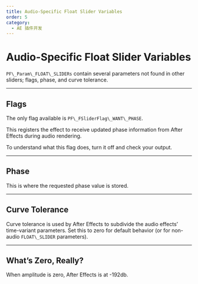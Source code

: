 ```yaml
---
title: Audio-Specific Float Slider Variables
order: 5
category:
  - AE 插件开发
---
```


# Audio-Specific Float Slider Variables

`PF\_Param\_FLOAT\_SLIDERs` contain several parameters not found in other sliders; flags, phase, and curve tolerance.

---

## Flags

The only flag available is `PF\_FSliderFlag\_WANT\_PHASE`.

This registers the effect to receive updated phase information from After Effects during audio rendering.

To understand what this flag does, turn it off and check your output.

---

## Phase

This is where the requested phase value is stored.

---

## Curve Tolerance

Curve tolerance is used by After Effects to subdivide the audio effects’ time-variant parameters. Set this to zero for default behavior (or for non-audio `FLOAT\_SLIDER` parameters).

---

## What’s Zero, Really?

When amplitude is zero, After Effects is at -192db.
